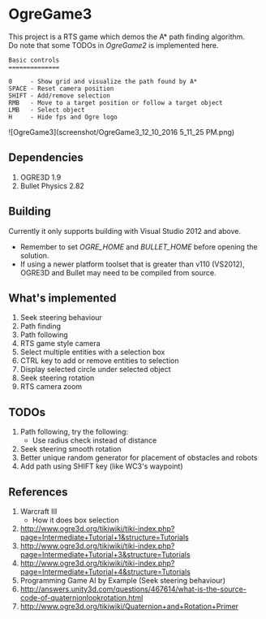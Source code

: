 # OgreGame3
This project is a RTS game which demos the A* path finding algorithm.  
Do note that some TODOs in *OgreGame2* is implemented here.
```
Basic controls
==============

0     - Show grid and visualize the path found by A*
SPACE - Reset camera position
SHIFT - Add/remove selection
RMB   - Move to a target position or follow a target object
LMB   - Select object
H     - Hide fps and Ogre logo
```

![OgreGame3](screenshot/OgreGame3_12_10_2016 5_11_25 PM.png)

## Dependencies
1. OGRE3D 1.9
2. Bullet Physics 2.82

## Building
Currently it only supports building with Visual Studio 2012 and above.
* Remember to set *OGRE_HOME* and *BULLET_HOME* before opening the solution.
* If using a newer platform toolset that is greater than v110 (VS2012), OGRE3D and Bullet may need to be compiled from source.

## What's implemented
1. Seek steering behaviour
2. Path finding
3. Path following
4. RTS game style camera
5. Select multiple entities with a selection box
6. CTRL key to add or remove entities to selection
7. Display selected circle under selected object
8. Seek steering rotation
9. RTS camera zoom

## TODOs
1. Path following, try the following:
    * Use radius check instead of distance
2. Seek steering smooth rotation
3. Better unique random generator for placement of obstacles and robots
4. Add path using SHIFT key (like WC3's waypoint)

## References
1. Warcraft III
    * How it does box selection
2. http://www.ogre3d.org/tikiwiki/tiki-index.php?page=Intermediate+Tutorial+1&structure=Tutorials
3. http://www.ogre3d.org/tikiwiki/tiki-index.php?page=Intermediate+Tutorial+3&structure=Tutorials
4. http://www.ogre3d.org/tikiwiki/tiki-index.php?page=Intermediate+Tutorial+4&structure=Tutorials
5. Programming Game AI by Example (Seek steering behaviour)
6. http://answers.unity3d.com/questions/467614/what-is-the-source-code-of-quaternionlookrotation.html
7. http://www.ogre3d.org/tikiwiki/Quaternion+and+Rotation+Primer
